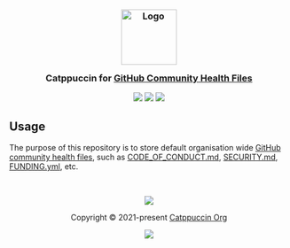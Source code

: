 <h3 align="center">
	<img src="https://raw.githubusercontent.com/catppuccin/catppuccin/main/assets/logos/exports/1544x1544_circle.png" width="100" alt="Logo"/><br/>
	<img src="https://raw.githubusercontent.com/catppuccin/catppuccin/main/assets/misc/transparent.png" height="30" width="0px"/>
	Catppuccin for <a href="https://docs.github.com/en/communities/setting-up-your-project-for-healthy-contributions/creating-a-default-community-health-file">GitHub Community Health Files</a>
	<img src="https://raw.githubusercontent.com/catppuccin/catppuccin/main/assets/misc/transparent.png" height="30" width="0px"/>
</h3>

<p align="center">
	<a href="https://github.com/catppuccin/.github/stargazers"><img src="https://img.shields.io/github/stars/catppuccin/.github?colorA=363a4f&colorB=b7bdf8&style=for-the-badge"></a>
	<a href="https://github.com/catppuccin/.github/issues"><img src="https://img.shields.io/github/issues/catppuccin/.github?colorA=363a4f&colorB=f5a97f&style=for-the-badge"></a>
	<a href="https://github.com/catppuccin/.github/contributors"><img src="https://img.shields.io/github/contributors/catppuccin/.github?colorA=363a4f&colorB=a6da95&style=for-the-badge"></a>
</p>

## Usage

The purpose of this repository is to store default organisation wide [GitHub
community health
files](https://docs.github.com/en/communities/setting-up-your-project-for-healthy-contributions/creating-a-default-community-health-file#supported-file-types),
such as [CODE_OF_CONDUCT.md](./CODE_OF_CONDUCT.md),
[SECURITY.md](./SECURITY.md), [FUNDING.yml](./FUNDING.yml), etc.

&nbsp;

<p align="center">
	<img src="https://raw.githubusercontent.com/catppuccin/catppuccin/main/assets/footers/gray0_ctp_on_line.svg?sanitize=true" />
</p>

<p align="center">
	Copyright &copy; 2021-present <a href="https://github.com/catppuccin" target="_blank">Catppuccin Org</a>
</p>

<p align="center">
	<a href="https://github.com/catppuccin/catppuccin/blob/main/LICENSE"><img src="https://img.shields.io/static/v1.svg?style=for-the-badge&label=License&message=MIT&logoColor=d9e0ee&colorA=363a4f&colorB=b7bdf8"/></a>
</p>
